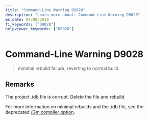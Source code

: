 ```yaml
---
title: "Command-Line Warning D9028"
description: "Learn more about: Command-Line Warning D9028"
ms.date: 04/08/2019
f1_keywords: ["D9028"]
helpviewer_keywords: ["D9028"]
---
```

# Command-Line Warning D9028

> minimal rebuild failure, reverting to normal build

## Remarks

The project .idb file is corrupt. Delete the file and rebuild.

For more information on minimal rebuilds and the .idb file, see the deprecated [/Gm compiler option](../../build/reference/gm-enable-minimal-rebuild.md).

